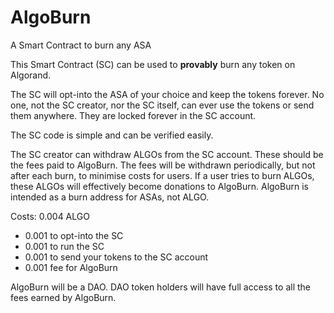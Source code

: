 # AlgoBurn
A Smart Contract to burn any ASA

This Smart Contract (SC) can be used to **provably** burn any token on Algorand.

The SC will opt-into the ASA of your choice and keep the tokens forever.
No one, not the SC creator, nor the SC itself, can ever use the tokens or send them anywhere. They are locked forever in the SC account.

The SC code is simple and can be verified easily.

The SC creator can withdraw ALGOs from the SC account. These should be the fees paid to AlgoBurn. The fees will be withdrawn periodically, but not after each burn, to minimise costs for users.
If a user tries to burn ALGOs, these ALGOs will effectively become donations to AlgoBurn. AlgoBurn is intended as a burn address for ASAs, not ALGO.

Costs: 0.004 ALGO
- 0.001 to opt-into the SC
- 0.001 to run the SC
- 0.001 to send your tokens to the SC account
- 0.001 fee for AlgoBurn

AlgoBurn will be a DAO. DAO token holders will have full access to all the fees earned by AlgoBurn.
